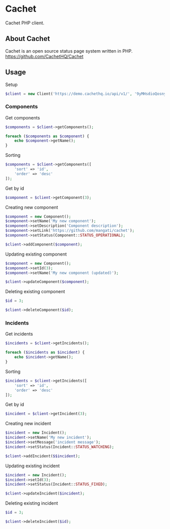 # Cachet

Cachet PHP client.

## About Cachet

Cachet is an open source status page system written in PHP. https://github.com/CachetHQ/Cachet

## Usage

Setup

```php
$client = new Client('https://demo.cachethq.io/api/v1/', '9yMHsdioQosnyVK4iCVR');
```

### Components

Get components

```php
$components = $client->getComponents();

foreach ($components as $component) {
    echo $component->getName();
}
```

Sorting

```php
$components = $client->getComponents([
    'sort' => 'id',
    'order' => 'desc'
]);
```

Get by id

```php
$component = $client->getComponent(3);
```

Creating new component

```php
$component = new Component();
$component->setName('My new component');
$component->setDescription('Component description');
$component->setLink('https://github.com/mangati/cachet');
$component->setStatus(Component::STATUS_OPERATIONAL);

$client->addComponent($component);
```

Updating existing component

```php
$component = new Component();
$component->setId(3);
$component->setName('My new component (updated)');

$client->updateComponent($component);
```

Deleting existing component

```php
$id = 3;

$client->deleteComponent($id);
```


### Incidents

Get incidents

```php
$incidents = $client->getIncidents();

foreach ($incidents as $incident) {
    echo $incident->getName();
}
```

Sorting

```php
$incidents = $client->getIncidents([
    'sort' => 'id',
    'order' => 'desc'
]);
```

Get by id

```php
$incident = $client->getIncident(3);
```

Creating new incident

```php
$incident = new Incident();
$incident->setName('My new incident');
$incident->setMessage('incident message');
$incident->setStatus(Incident::STATUS_WATCHING);

$client->addIncident($$incident);
```

Updating existing incident

```php
$incident = new Incident();
$incident->setId(3);
$incident->setStatus(Incident::STATUS_FIXED);

$client->updateIncident($incident);
```

Deleting existing incident

```php
$id = 3;

$client->deleteIncident($id);
```
